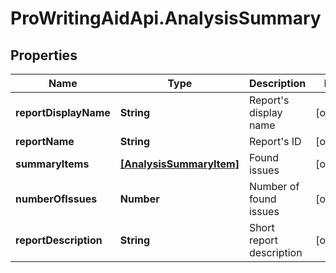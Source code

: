 # ProWritingAidApi.AnalysisSummary

## Properties
Name | Type | Description | Notes
------------ | ------------- | ------------- | -------------
**reportDisplayName** | **String** | Report&#39;s display name | [optional] 
**reportName** | **String** | Report&#39;s ID | [optional] 
**summaryItems** | [**[AnalysisSummaryItem]**](AnalysisSummaryItem.md) | Found issues | [optional] 
**numberOfIssues** | **Number** | Number of found issues | [optional] 
**reportDescription** | **String** | Short report description | [optional] 


